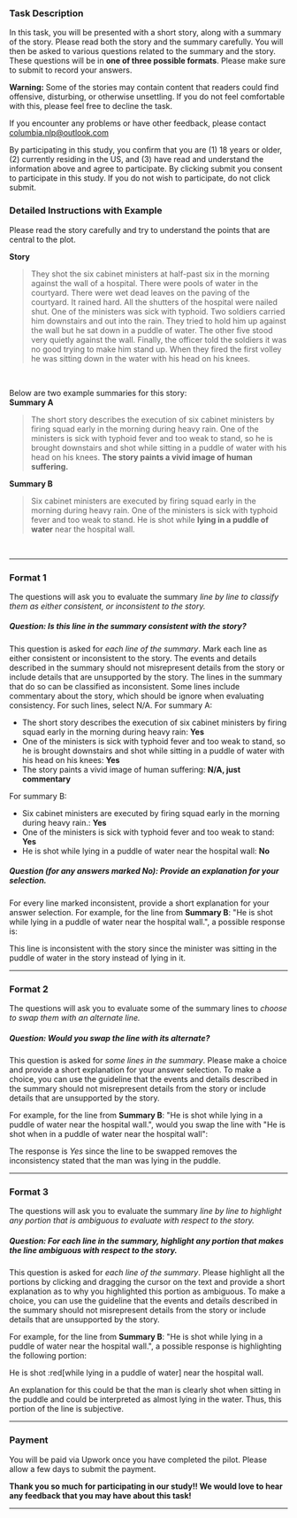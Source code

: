 ### Task Description
In this task, you will be presented with a short story, along with a summary of the story. Please read both the story and the summary carefully. You will then be asked to various questions related to the summary and the story. These questions will be in **one of three possible formats**. Please make sure to submit to record your answers.

**Warning:** Some of the stories may contain content that readers could find offensive, disturbing, or otherwise unsettling. If you do not feel comfortable with this, please feel free to decline the task.

If you encounter any problems or have other feedback, please contact columbia.nlp@outlook.com

By participating in this study, you confirm that you are (1) 18 years or older, (2) currently residing in the US, and (3) have read and understand the information above and agree to participate. By clicking submit you consent to participate in this study. If you do not wish to participate, do not click submit.

### Detailed Instructions with Example
Please read the story carefully and try to understand the points that are central to the plot. 

**Story**
>They shot the six cabinet ministers at half-past six in the morning against the wall of a hospital. There were pools of water in the courtyard. There were wet dead leaves on the paving of the courtyard. It rained hard. All the shutters of the hospital were nailed shut. One of the ministers was sick with typhoid. Two soldiers carried him downstairs and out into the rain. They tried to hold him up against the wall but he sat down in a puddle of water. The other five stood very quietly against the wall. Finally, the officer told the soldiers it was no good trying to make him stand up. When they fired the first volley he was sitting down in the water with his head on his knees.

&nbsp;

Below are two example summaries for this story:\
**Summary A**
>The short story describes the execution of six cabinet ministers by firing squad early in the morning during heavy rain. One of the ministers is sick with typhoid fever and too weak to stand, so he is brought downstairs and shot while sitting in a puddle of water with his head on his knees. **The story paints a vivid image of human suffering.**

**Summary B**
>Six cabinet ministers are executed by firing squad early in the morning during heavy rain. One of the ministers is sick with typhoid fever and too weak to stand. He is shot while **lying in a puddle of water** near the hospital wall.

&nbsp;

---

### Format 1

The questions will ask you to evaluate the summary *line by line to classify them as either consistent, or inconsistent to the story.*

##### Question: Is this line in the summary consistent with the story?

This question is asked for *each line of the summary*. Mark each line as either consistent or inconsistent to the story. The events and details described in the summary should not misrepresent details from the story or include details that are unsupported by the story. The lines in the summary that do so can be classified as inconsistent. Some lines include commentary about the story, which should be ignore when evaluating consistency. For such lines, select N/A. For summary A:

* The short story describes the execution of six cabinet ministers by firing squad early in the morning during heavy rain: **Yes**
* One of the ministers is sick with typhoid fever and too weak to stand, so he is brought downstairs and shot while sitting in a puddle of water with his head on his knees: **Yes**
* The story paints a vivid image of human suffering: **N/A, just commentary**

For summary B:

* Six cabinet ministers are executed by firing squad early in the morning during heavy rain.: **Yes**
* One of the ministers is sick with typhoid fever and too weak to stand: **Yes**
* He is shot while lying in a puddle of water near the hospital wall: **No**

##### Question (for any answers marked No): Provide an explanation for your selection.

For every line marked inconsistent, provide a short explanation for your answer selection. For example, for the line from **Summary B**: "He is shot while lying in a puddle of water near the hospital wall.", a possible response is:

This line is inconsistent with the story since the minister was sitting in the puddle of water in the story instead of lying in it.

---

### Format 2

The questions will ask you to evaluate some of the summary lines to *choose to swap them with an alternate line.*

##### Question: Would you swap the line with its alternate?

This question is asked for *some lines in the summary*. Please make a choice and provide a short explanation for your answer selection. To make a choice, you can use the guideline that the events and details described in the summary should not misrepresent details from the story or include details that are unsupported by the story.

For example, for the line from **Summary B**: "He is shot while lying in a puddle of water near the hospital wall.", would you swap the line with "He is shot when in a puddle of water near the hospital wall":

The response is *Yes* since the line to be swapped removes the inconsistency stated that the man was lying in the puddle.

---

### Format 3

The questions will ask you to evaluate the summary *line by line to highlight any portion that is ambiguous to evaluate with respect to the story.*

##### Question: For each line in the summary, highlight any portion that makes the line ambiguous with respect to the story.

This question is asked for *each line of the summary*. Please highlight all the portions by clicking and dragging the cursor on the text and provide a short explanation as to why you highlighted this portion as ambiguous. To make a choice, you can use the guideline that the events and details described in the summary should not misrepresent details from the story or include details that are unsupported by the story.

For example, for the line from **Summary B**: "He is shot while lying in a puddle of water near the hospital wall.", a possible response is highlighting the following portion:

He is shot :red[while lying in a puddle of water] near the hospital wall.

An explanation for this could be that the man is clearly shot when sitting in the puddle and could be interpreted as almost lying in the water. Thus, this portion of the line is subjective.

---

### Payment
You will be paid via Upwork once you have completed the pilot. Please allow a few days to submit the payment. 

**Thank you so much for participating in our study!! We would love to hear any feedback that you may have about this task!**

---
